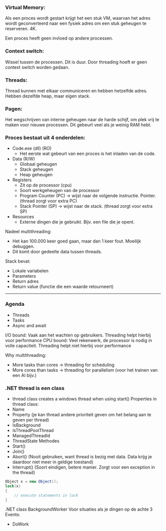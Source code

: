 ### Virtual Memory:
Als een proces wordt gestart krijgt het een stuk VM, waarvan het adres wordt geconverteerd naar een fysiek adres om een stuk geheugen te reserveren. 4K.

Een proces heeft geen invloed op andere processen.

### Context switch:
Wissel tussen de processen. Dit is duur. Door threading hoeft er geen context switch worden gedaan. 

### Threads:
Thread kunnen met elkaar communiceren en hebben hetzelfde adres.
Hebben dezelfde heap, maar eigen stack.

### Pagen:
Het wegschrijven van interne geheugen naar de harde schijf, om plek vrij te maken voor nieuwe processen. Dit gebeurt veel als je weinig RAM hebt. 

### Proces bestaat uit 4 onderdelen:
- Code.exe (dll) (RO)
	- Het eerste wat gebeurt van een proces is het inladen van de code.
- Data (R/W)
	- Globaal geheugen
	- Stack geheugen
	- Heap geheugen
- Registers
	- Zit op de processor (cpu)
	- Soort werkgeheugen van de processor
	- Program Counter (PC) -> wijst naar de volgende instructie. Pointer. (thread zorgt voor extra PC)
	- Stack Pointer (SP) -> wijst naar de stack. (thread zorgt voor extra SP)
- Resources
	- Externe dingen die je gebruikt. Bijv. een file die je opent.

Nadeel multithreading:
- Het kan 100.000 keer goed gaan, maar dan 1 keer fout. Moeilijk debuggen.
- Dit komt door gedeelte data tussen threads.

Stack bevat:
- Lokale variabelen
- Parameters
- Return adres
- Return value (functie die een waarde retourneert)

--------------------------------------

### Agenda
- Threads
- Tasks
- Async and await

I/O bound: Vaak aan het wachten op gebruikers. Threading helpt hierbij voor performance
CPU bound: Veel rekenwerk, de processor is nodig in volle capaciteit. Threading helpt niet hierbij voor performance

Why multithreading:
- More tasks than cores -> threading for scheduling
- More cores than tasks -> threading for parallelism (voor het trainen van een AI bijv.)

### .NET thread is een class
- thread class creates a windows thread when using start()
Properties in thread class:
- Name
- Property (je kan thread andere prioriteit geven om het belang aan te geven per thread)
- IsBackground
- IsThreadPoolThread
- ManagedThreadId
- ThreadState
Methodes
- Start()
- Join()
- Abort() (Nooit gebruiken, want thread is bezig met data. Data krijg je daardoor niet meer in geldige toestand)
- Interrupt() (Soort eindigen, betere manier. Zorgt voor een exception in the thread)

```cs
Object x = new Object();
lock(x) 
{
	// execute statements in lock
}
```

.NET class BackgroundWorker
Voor situaties als je dingen op de achte
3 Events:
- DoWork